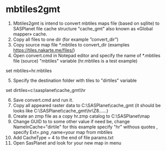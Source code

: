 # mbtiles2gmt
1. Mbtiles2gmt is intend to convert mbtiles maps file (based on sqllite) to SASPlanet file cache structure "cache_gmt" also known as «Global mapper» cache.
2. Copy all files to one dir (for example ”convert_dir”)
3. Copy source map file *.mbtiles to convert_dir   (examples https://tiles.nakarte.me/files/)
4. Open convert.cmd in Notepad editor and specify the name of *.mbtiles file (source) "mbtiles" variable (hr.mbtiles is a test example)  

set mbtiles=hr.mbtiles

5. Specify the destination folder with tiles to "dirtiles" variable  

set dirtiles=c:\sasplanet\cache_gmt\hr

6. Save convert.cmd and run it.
6. Copy all appeared raster data to C:\SASPlanet\cache_gmt   (it should be looks like C:\SASPlanet\cache_gmt\hr\Z8\......)
7. Create an zmp file as a copy hr.zmp catalog to C:\SASPlanet\map
8. Change GUID to to some other value if need be, change NameInCache="dirtile"  for this example specify "hr" withous quotes , specify Ext=.png ,name=your map from mbtiles
9. Add CacheType = 4  to the end of file params.txt
10. Open SasPlanet and look for your new map in menu
